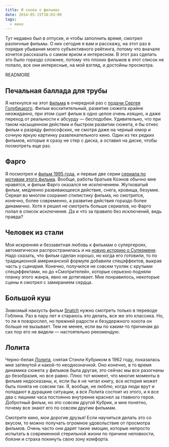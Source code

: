 ```yaml
---
title: И снова о фильмах
date: 2014-05-15T16:03:00
tags:
  - кино
---
```


Тут недавно был в отпуске, и чтобы заполнить время, смотрел различные фильмы. О них сегодня я вам и расскажу, на этот
раз в порядке убывания моего субъективного рейтинга, потому что вначале хочется рассказать о самом ярком и интересном.
В этот раз сделать это было гораздо сложнее, потому что плохих фильмов в этот список не попало, все они интересные, на
мой взгляд, и достойны просмотра.

READMORE

## Печальная баллада для трубы

Я наткнулся на этот [фильма](http://www.kinopoisk.ru/film/493427/) в очередной раз с [подачи Сергея
Голубицкого](http://www.kinopoisk.ru/film/493427/). Фильм восхитительный, развитие сюжета крайне неожиданно, при этом
сшит фильм в одно целое очень изящно, и даже переход от реальности к абсурду — бесподобен. Удивительно, что при таком
насыщенном действии и быстром развитии сюжета, я бы отнес фильм к разряду философских, не смотря даже на черный юмор и
сочную яркую картинку развлекательного кино. Один из тех редких фильмов, которые я сразу не стер с диска, а оставил на
диске, чтобы посмотреть еще раз.

## Фарго

Я посмотрел и [фильм 1995 года](http://www.kinopoisk.ru/film/402/), и первые две серии [сериала по мотивам этого
фильма](http://www.kinopoisk.ru/film/767379/). Вообще, работы братьев Коэнов обычно мне нравятся, и фильм Фарго оказался
не исключением. Жутковатый фильм, медленно развивающееся действие, снега, кровища, безумие. Сериал во многом сохранил
стилистику фильма, но смотрится, конечно, более современно, а развитие действия гораздо более динамично. Хотя я решил не
смотреть больше сериалов, но Фарго попал в список исключения. Да и что за правило без исключений, ведь правда?

## Человек из стали

Моя искренняя и беззаветная любовь к фильмам о супергероях, автоматически распространилась и на [новую историю о
Супермене](http://www.kinopoisk.ru/film/252667/). Надо сказать, что фильм сделан хорошо, но когда его готовили, то по
традиционной американской формуле добавили спецэффектов, выкрав часть у сценария. Конечно, получился не совсем тухляк с
крутыми спецэффектами, но до «Смотрителей», которые серьезно подняли планку этого жанра, явно не дотягивает. Мне
понравилось, некоторые сцены я смотрел с замиранием сердца.

## Большой куш

Знакомый наизусть фильм [Snatch](http://www.kinopoisk.ru/film/526/) нужно смотреть только в переводе Гоблина. Раз в пару
лет я стараюсь это делать, все же это классика. Но, то ли я повзрослел, но прежней радости и безудержного хохота он
больше не вызывает. Тем не менее, если вы по каким-то причинам до сих пор его не видели — настоятельно рекомендую.

## Лолита

Черно-белая [Лолита](http://www.kinopoisk.ru/film/12083/), снятая Стэнли Кубриком в 1962 году, показалась мне затянутой
и какой-то неоднозначной. Оно конечно, в то время динамика сюжета у фильмов была другая, это сейчас мы все разогнаны до
безобразия, но все равно. Плюс тот момент, что многие моменты в фильме недосказаны, и, если бы я не читал книгу, все
история может быть понята не совсем так. Я, вообще, не люблю, когда люди врут и попадают в дурацкие ситуации, а вся
Лолита состоит из этого, и я все два с лишним часа постоянно внутренне краснел за главного героя. Добротный фильм, но
это совсем другой Кубрик, и мне понятно, почему все знают его по совсем другим фильмам.

Смотрите кино, мои дорогие друзья! Если научиться делать это со вкусом, то можно получать огромное удовольствие от
просмотра фильмов. Очень часто они дарят такие эмоции, которые непросто испытать в современной стерильной жизни по
причине неловкости, боязни и страха покинуть свою зону комфорта.

